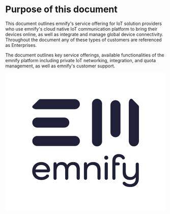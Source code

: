 
# Purpose of this document

This document outlines emnify's service offering for IoT solution providers who use emnify's cloud native IoT communication platform to bring their devices online, as well as integrate and manage global device connectivity.
Throughout the document any of these types of customers are referenced as Enterprises. 

The document outlines key service offerings, available functionalities of the emnify platform including private IoT networking, integration, and quota management, as well as emnify's customer support.  

![emnify](assets/logo-emnify-print-blue.png)
